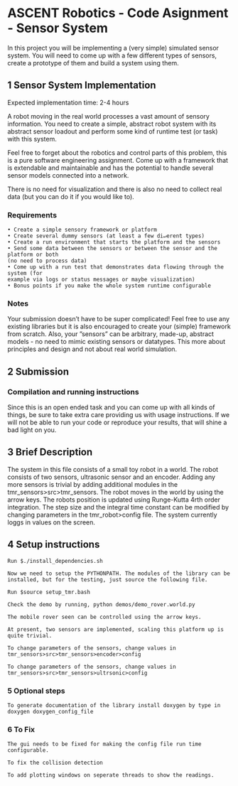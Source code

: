 # ASCENT Robotics - Code Asignment - Sensor System

In this project you will be implementing a (very simple) simulated sensor system. You will need to come up with a few different types of sensors, create a prototype of them and build a system using them.

## 1 Sensor System Implementation

Expected implementation time: 2-4 hours

A robot moving in the real world processes a vast amount of sensory information. You need to create a simple, abstract robot system with its abstract sensor loadout and perform some kind of runtime test (or task) with this system.

Feel free to forget about the robotics and control parts of this problem, this is a pure software engineering assignment. Come up with a framework that is extendable and maintainable and has the potential to handle several sensor models connected into a network.

There is no need for visualization and there is also no need to collect real data (but you can
do it if you would like to).

### Requirements

    • Create a simple sensory framework or platform
    • Create several dummy sensors (at least a few di↵erent types)
    • Create a run environment that starts the platform and the sensors
    • Send some data between the sensors or between the sensor and the platform or both
    (no need to process data)
    • Come up with a run test that demonstrates data flowing through the system (for
    example via logs or status messages or maybe visualization)
    • Bonus points if you make the whole system runtime configurable

### Notes

Your submission doesn’t have to be super complicated! Feel free to use any existing libraries but it is also encouraged to create your (simple) framework from scratch. Also, your ”sensors” can be arbitrary, made-up, abstract models - no need to mimic existing sensors or datatypes. This more about principles and design and not about real world simulation.

## 2 Submission

### Compilation and running instructions

Since this is an open ended task and you can come up with all kinds of things, be sure to take extra care providing us with usage instructions. If we will not be able to run your code or reproduce your results, that will shine a bad light on you.

## 3 Brief Description

The system in this file consists of a small toy robot in a world. The robot consists of two sensors, ultrasonic sensor and an encoder. Adding any more sensors is trivial by adding additional modules in the tmr_sensors>src>tmr_sensors. The robot moves in the world by using the arrow keys. The robots position is updated using Runge-Kutta 4rth order integration. The step size and the integral time constant can be modified by changing parameters in the tmr_robot>config file. The system currently loggs in values on the screen. 

## 4 Setup instructions

    Run $./install_dependencies.sh

    Now we need to setup the PYTHONPATH. The modules of the library can be installed, but for the testing, just source the following file.

    Run $source setup_tmr.bash

    Check the demo by running, python demos/demo_rover.world.py

    The mobile rover seen can be controlled using the arrow keys.

    At present, two sensors are implemented, scaling this platform up is quite trivial.

    To change parameters of the sensors, change values in tmr_sensors>src>tmr_sensors>encoder>config

    To change parameters of the sensors, change values in tmr_sensors>src>tmr_sensors>ultrsonic>config

### 5 Optional steps

    To generate documentation of the library install doxygen by type in doxygen doxygen_config_file

### 6 To Fix
    
    The gui needs to be fixed for making the config file run time configurable. 

    To fix the collision detection

    To add plotting windows on seperate threads to show the readings.

